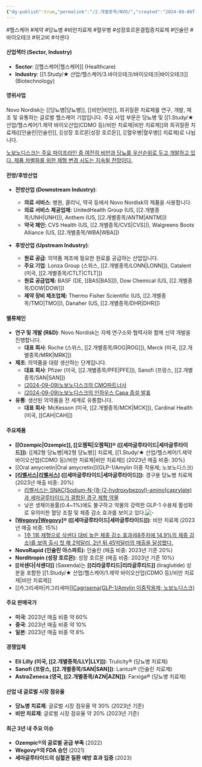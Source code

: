 ```yaml
---
{"dg-publish":true,"permalink":"/2.개별종목/NVO/","created":"2024-09-06T15:11:39.029+09:00","updated":"2025-06-03T20:06:00.449+09:00"}
---
```


#헬스케어 #제약 #당뇨병 #비만치료제 #혈우병
#성장호르몬결핍증치료제 #인슐린 #바이오테크 #위고비 #삭센다 

#### 산업섹터 (Sector, Industry)

- **Sector**: [[헬스케어\|헬스케어]] (Healthcare)
- **Industry**: [[1.Study/★ 산업/헬스케어/3.바이오테크/바이오테크\|바이오테크]] (Biotechnology)

#### 영위사업

Novo Nordisk는 [[당뇨병\|당뇨병]], [[비만\|비만]], 희귀질환 치료제를 연구, 개발, 제조 및 유통하는 글로벌 헬스케어 기업입니다. 주요 사업 부문은 당뇨병 및 [[1.Study/★ 산업/헬스케어/1.제약 바이오산업(CDMO 등)/비만 치료제\|비만 치료제]]와 희귀질환 치료제([[인슐린\|인슐린]], [[성장 호르몬\|성장 호르몬]], [[혈우병\|혈우병]] 치료제)로 나뉩니다.

[노보노디스크는 주요 파이프라인 중 여전히 비만과 당뇨를 우선순위로 두고 개발하고 있다. 제품 차별화를 위한 제형 변경 시도는 지속될 전망이다.](9.9_모두가%20기다린%20마법의%20약.pdf#page=48&selection=188,1,227,1&color=yellow)

#### 전방/후방산업

- **전방산업 (Downstream Industry)**:
    
    - **의료 서비스**: 병원, 클리닉, 약국 등에서 Novo Nordisk의 제품을 사용합니다.
	- **의료 서비스 제공업체:** UnitedHealth Group (US, [[2.개별종목/UNH\|UNH]]), Anthem (US, [[2.개별종목/ANTM\|ANTM]])
	- **약국 체인:** CVS Health (US, [[2.개별종목/CVS\|CVS]]), Walgreens Boots Alliance (US, [[2.개별종목/WBA\|WBA]])

- **후방산업 (Upstream Industry)**:
    
    - **원료 공급**: 의약품 제조에 필요한 원료를 공급하는 산업입니다.
    - **주요 기업**: Lonza Group (스위스, [[2.개별종목/LONN\|LONN]]), Catalent (미국, [[2.개별종목/CTLT\|CTLT]])
	- **원료 공급업체:** BASF (DE, [[BAS\|BAS]]), Dow Chemical (US, [[2.개별종목/DOW\|DOW]])
	- **제약 장비 제조업체:** Thermo Fisher Scientific (US, [[2.개별종목/TMO\|TMO]]), Danaher (US, [[2.개별종목/DHR\|DHR]])

#### 밸류체인

- **연구 및 개발 (R&D)**: Novo Nordisk는 자체 연구소와 협력사와 함께 신약 개발을 진행합니다.
    - **대표 회사**: Roche (스위스, [[2.개별종목/ROG\|ROG]]), Merck (미국, [[2.개별종목/MRK\|MRK]])
- **제조**: 의약품을 대량 생산하는 단계입니다.
    - **대표 회사**: Pfizer (미국, [[2.개별종목/PFE\|PFE]]), Sanofi (프랑스, [[2.개별종목/SAN\|SAN]])
    - [(2024-09-09)노보노디스크의 CMO파트너사](9.9_모두가%20기다린%20마법의%20약.pdf#page=23&selection=280,0,283,4&color=yellow)
    - [(2024-09-09)노보노디스크의 인하우스 Capa 증설 발표](9.9_모두가%20기다린%20마법의%20약.pdf#page=24&selection=9,0,17,2&color=yellow)
- **유통**: 생산된 의약품을 전 세계로 유통합니다.
    - **대표 회사**: McKesson (미국, [[2.개별종목/MCK\|MCK]]), Cardinal Health (미국, [[CAH\|CAH]])

#### 주요제품

- **[[Ozempic\|Ozempic]], [[오젬픽\|오젬픽]]® ([[세마글루타이드\|세마글루타이드]])**: [[제2형 당뇨병\|제2형 당뇨병]] 치료제, [[1.Study/★ 산업/헬스케어/1.제약 바이오산업(CDMO 등)/비만 치료제\|비만 치료제]] (2023년 매출 비중: 30%)
- [[Oral amycretin\|Oral amycretin]](GLP-1/Amylin 이중 작용제; 노보노디스크)
- **[[리벨서스\|리벨서스]]([[Rybelsus\|Rybelsus]]®) ([[세마글루타이드\|세마글루타이드]])**: 경구용 당뇨병 치료제 (2023년 매출 비중: 20%)
	- [리벨서스는 SNAC(Sodium-N-[8-(2-hydroxybezoyl)-amino]caprylate)과 세마글루타이드가 결합된 경구 제형 약물](9.9_모두가%20기다린%20마법의%20약.pdf#page=47&selection=19,0,32,2&color=yellow)
	- 낮은 생체이용률(0.4~1%)에도 불구하고 약물의 강력한 GLP-1 수용체 활성화로 유의미한 혈당 조절 및 체중 감소 효과를 보이고 있다.![-](/img/user/attachments/Pasted%20image%2020240909114721.png)
- **[[Wegovy\|Wegovy]]([[위고비\|위고비]])® ([[세마글루타이드\|세마글루타이드]])**: 비만 치료제 (2023년 매출 비중: 15%)
	- [1주 1회 제형으로 삭센다 대비 높은 체중 감소 효과(68주차에 14.9%의 체중 감소)를 보여 출시 첫 해 2억달러, 2년 뒤 45억달러의 매출을 달성했다.](9.9_모두가%20기다린%20마법의%20약.pdf#page=15&selection=74,0,128,0&color=yellow)
- **NovoRapid (인슐린 아스파트):** 인슐린 (매출 비중: 2023년 기준 20%)
- **Norditropin (성장 호르몬):** 성장 호르몬 (매출 비중: 2023년 기준 10%)
- **[[삭센다\|삭센다]]** (Saxenda)는 **[[리라글루티드\|리라글루티드]]** (liraglutide) 성분을 포함한 [[1.Study/★ 산업/헬스케어/1.제약 바이오산업(CDMO 등)/비만 치료제\|비만 치료제]]
- [[카그리세마\|카그리세마]][Cagrisema(GLP-1/Amylin 이중작용제; 노보노디스크)](9.9_모두가%20기다린%20마법의%20약.pdf#page=40&selection=6,17,14,1&color=yellow)


#### 주요 판매국가

- **미국**: 2023년 매출 비중 약 60%
- **중국**: 2023년 매출 비중 약 10%
- **일본**: 2023년 매출 비중 약 8%

#### 경쟁업체

- **Eli Lilly (미국, [[2.개별종목/LLY\|LLY]])**: Trulicity® (당뇨병 치료제)
- **Sanofi (프랑스, [[2.개별종목/SAN\|SAN]])**: Lantus® (인슐린 치료제)
- **AstraZeneca (영국, [[2.개별종목/AZN\|AZN]])**: Farxiga® (당뇨병 치료제)

#### 산업 내 글로벌 시장 점유율

- **당뇨병 치료제**: 글로벌 시장 점유율 약 30% (2023년 기준)
- **비만 치료제**: 글로벌 시장 점유율 약 20% (2023년 기준)

#### 최근 3년 내 주요 이슈

- **Ozempic®의 글로벌 공급 부족** (2022)
- **Wegovy®의 FDA 승인** (2021)
- **세마글루타이드의 심혈관 질환 예방 효과 입증** (2023)